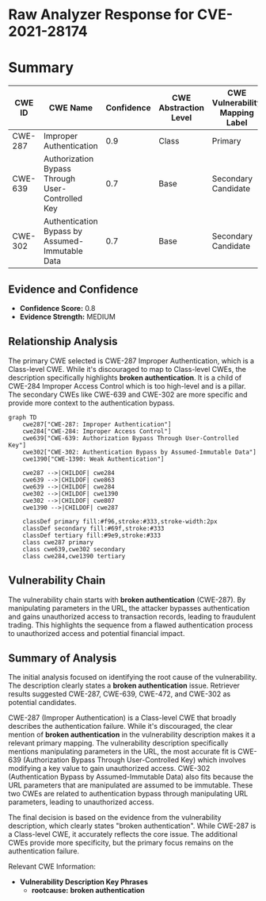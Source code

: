 # Raw Analyzer Response for CVE-2021-28174

# Summary
| CWE ID | CWE Name | Confidence | CWE Abstraction Level | CWE Vulnerability Mapping Label | CWE-Vulnerability Mapping Notes |
|---|---|---|---|---|---|
| CWE-287 | Improper Authentication | 0.9 | Class | Primary | Discouraged |
| CWE-639 | Authorization Bypass Through User-Controlled Key | 0.7 | Base | Secondary Candidate | Allowed |
| CWE-302 | Authentication Bypass by Assumed-Immutable Data | 0.7 | Base | Secondary Candidate | Allowed |

## Evidence and Confidence

*   **Confidence Score:** 0.8
*   **Evidence Strength:** MEDIUM

## Relationship Analysis
The primary CWE selected is CWE-287 Improper Authentication, which is a Class-level CWE. While it's discouraged to map to Class-level CWEs, the description specifically highlights **broken authentication**. It is a child of CWE-284 Improper Access Control which is too high-level and is a pillar. The secondary CWEs like CWE-639 and CWE-302 are more specific and provide more context to the authentication bypass.

```mermaid
graph TD
    cwe287["CWE-287: Improper Authentication"]
    cwe284["CWE-284: Improper Access Control"]
    cwe639["CWE-639: Authorization Bypass Through User-Controlled Key"]
    cwe302["CWE-302: Authentication Bypass by Assumed-Immutable Data"]
    cwe1390["CWE-1390: Weak Authentication"]

    cwe287 -->|CHILDOF| cwe284
    cwe639 -->|CHILDOF| cwe863
    cwe639 -->|CHILDOF| cwe284
    cwe302 -->|CHILDOF| cwe1390
    cwe302 -->|CHILDOF| cwe807
    cwe1390 -->|CHILDOF| cwe287

    classDef primary fill:#f96,stroke:#333,stroke-width:2px
    classDef secondary fill:#69f,stroke:#333
    classDef tertiary fill:#9e9,stroke:#333
    class cwe287 primary
    class cwe639,cwe302 secondary
    class cwe284,cwe1390 tertiary
```

## Vulnerability Chain
The vulnerability chain starts with **broken authentication** (CWE-287). By manipulating parameters in the URL, the attacker bypasses authentication and gains unauthorized access to transaction records, leading to fraudulent trading. This highlights the sequence from a flawed authentication process to unauthorized access and potential financial impact.

## Summary of Analysis
The initial analysis focused on identifying the root cause of the vulnerability. The description clearly states a **broken authentication** issue. Retriever results suggested CWE-287, CWE-639, CWE-472, and CWE-302 as potential candidates.

CWE-287 (Improper Authentication) is a Class-level CWE that broadly describes the authentication failure. While it's discouraged, the clear mention of **broken authentication** in the vulnerability description makes it a relevant primary mapping. The vulnerability description specifically mentions manipulating parameters in the URL, the most accurate fit is CWE-639 (Authorization Bypass Through User-Controlled Key) which involves modifying a key value to gain unauthorized access. CWE-302 (Authentication Bypass by Assumed-Immutable Data) also fits because the URL parameters that are manipulated are assumed to be immutable. These two CWEs are related to authentication bypass through manipulating URL parameters, leading to unauthorized access.

The final decision is based on the evidence from the vulnerability description, which clearly states "broken authentication". While CWE-287 is a Class-level CWE, it accurately reflects the core issue. The additional CWEs provide more specificity, but the primary focus remains on the authentication failure.

Relevant CWE Information:
- **Vulnerability Description Key Phrases**
  -   **rootcause:** **broken authentication**
